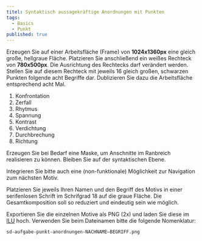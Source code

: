 ```yaml
---
titel: Syntaktisch aussagekräftige Anordnungen mit Punkten
tags: 
  - Basics
  - Punkt
published: true
---
```


<!--Erzeugen Sie auf einer gellgrauen Fläche von **1024x1366 Pixeln** (hochformat) ein weißes Rechteck von **780x442 Pixeln**. Die Ausrichtung des Rechtecks darf verändert werden. Stellen Sie auf diesem Rechteck mit jeweils **16 gleich großen schwarzen Punkten** diese sieben Begriffe dar: -->

Erzeugen Sie auf einer Arbeitsfläche (Frame) von **1024x1360px** eine gleich große, hellgraue Fläche. Platzieren Sie anschließend ein weißes Rechteck von **780x500px**. Die Ausrichtung des Rechtecks darf verändert werden. Stellen Sie auf diesem Rechteck mit jeweils 16 gleich großen, schwarzen Punkten folgende acht Begriffe dar. Dublizieren Sie dazu die Arbeitsfläche entsprechend acht Mal. 

1. Konfrontation
2. Zerfall
3. Rhytmus
4. Spannung
5. Kontrast
6. Verdichtung
7. Durchbrechung
8. Richtung

<!-- Begriffe aus 2023:

1. Ansammlung
2. Streuung
3. Ausgrenzung
4. Hierarchie
5. Unschärfe
6. Flucht
7. Ordnung
8. Aufstieg

-->

<!-- 5. Systematik -->
<!--6. Komplexität-->


Erzeugen Sie bei Bedarf eine Maske, um Anschnitte im Ranbreich realisieren zu können. Bleiben Sie auf der syntaktischen Ebene. 

Integrieren Sie bitte auch eine (non-funktionale) Möglichkeit zur Navigation zum nächsten Motiv. 

Platzieren Sie jeweils Ihren Namen und den Begriff des Motivs in einer serifenlosen Schrift im Schrifgrad 18 auf die graue Fläche. Die Gesamtkomposition soll so reduziert und eindeutig sein wie möglich.


<!--Erzeugen Sie bei Bedarf eine Maske um Anschnitte im Randbereich realisieren zu können.

Bleiben Sie auf der syntaktischen Ebene. Fügen Sie den Motiven den jeweiligen Begriff hinzu. Integrieren Sie bitte auch eine (non-funktionale) Möglichkeit zur Navigation zum nächsten Motiv. Nutzen Sie für die Darstellung des Begriffs eine serifenlose Schrift im Schriftgrad 18. Bitte schreiben Sie auch Ihren Namen auf die graue Fläche. Die Gesamtkomposition soll so reduziert und eindeutig sein wie möglich. -->

Exportieren Sie die einzelnen Motive als PNG (2x) und laden Sie diese im [ILU](https://ilu.th-koeln.de/ilias.php?baseClass=ilExerciseHandlerGUI&ref_id=474196&cmd=showOverview) hoch. Verwenden Sie beim Dateinamen bitte die folgende Nomenklatur:

`sd-aufgabe-punkt-anordnungen-NACHNAME–BEGRIFF.png`

<!--
## Punkt 2: Begriffspaare

Erzeugen Sie auf einer dunkelgrauen Fläche von **1024x768 Pixeln** vier weiße Quadrate von **280x280 Pixeln**. Stellen Sie auf diesen Flächen mit beliebig vielen, beliebig großen schwarzen Punkten die Begriffe:
 - Frühling
 - Sommer
 - Herbst
 - Winter

Bitte schreiben Sie Ihren Namen und den Titel „Die vier Jahreszeiten“ auf die dunkelgraue Fläche.

Erzeugen Sie auf einer dunkelgrauen Fläche von **1280x960 Pixeln** zwei weiße Quadrate von **400x400 Pixeln**. Erzeugen Sie auf diesen Flächen mit beliebig vielen, beliebig großen schwarzen Punkten die Begriffspaare:

1. leicht/schwer
2. chaotisch/geordnet
3. beschleunigen/bremsen

1. Frühling/ Herbst
2. Anfang/ Ende
3. Nervosität/ Gelassenheit

1. Wärme/ Kälte
2. Freude/ Trauer
3. Lüge/ Wahrheit

Beschriften Sie die Motiven mit dem Namen des Begriffspaars und Ihrem Namen auf der dunkelgrauen Fläche.

Exportieren Sie das Motiv als PNG (2x) und laden Sie diese im Ilias hoch. Verwenden Sie beim Dateinamen bitte die folgende Nomenklatur:

`sd-aufgabe-punkt-2-NACHNAME-BEGRIFFSPAAR.png`

---

<iframe width="560" height="315" src="https://www.youtube.com/embed/O4W3FmEXGJY" title="YouTube video player" frameborder="0" allow="accelerometer; autoplay; clipboard-write; encrypted-media; gyroscope; picture-in-picture" allowfullscreen></iframe>
-->
